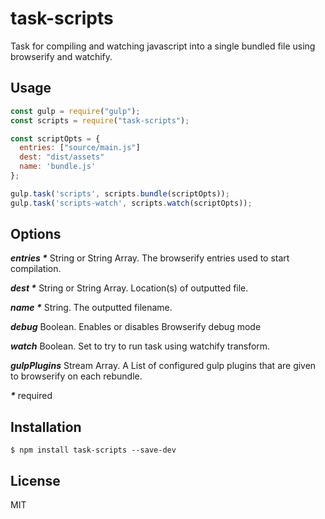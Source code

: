 # task-scripts

Task for compiling and watching javascript into a single bundled file using browserify and watchify.

## Usage

```js
const gulp = require("gulp");
const scripts = require("task-scripts");

const scriptOpts = {
  entries: ["source/main.js"]
  dest: "dist/assets"
  name: 'bundle.js'
};

gulp.task('scripts', scripts.bundle(scriptOpts));
gulp.task('scripts-watch', scripts.watch(scriptOpts));

```

## Options

___entries *___ String or String Array.  The browserify entries used to start compilation.

___dest *___ String or String Array.  Location(s) of outputted file.

___name *___ String.  The outputted filename.

___debug___ Boolean. Enables or disables Browserify debug mode

___watch___ Boolean. Set to try to run task using watchify transform.

___gulpPlugins___ Stream Array.  A List of configured gulp plugins that are given to browserify on each rebundle.

___*___ required

## Installation

```
$ npm install task-scripts --save-dev
```

## License

MIT
